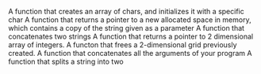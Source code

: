 A function that creates an array of chars, and initializes it with a specific char A function that returns a pointer to a new allocated space in memory, which contains a copy of the string given as a parameter A function that concatenates two strings A function that returns a pointer to 2 dimensional array of integers. A functon that frees a 2-dimensional grid previously created. A function that concatenates all the arguments of your program A function that splits a string into two
